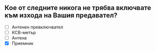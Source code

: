 ## Кое от следните никога не трябва включвате към изхода на Вашия предавател?

<!-- Верният отговор е отбелязан с [X] -->

- [ ] Антенен превключвател
- [ ] КСВ-метър
- [ ] Антена
- [X] Приемник
